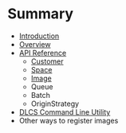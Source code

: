 # Summary

* [Introduction](README.md)
* [Overview](overview.md)
* [API Reference](API_Reference/README.md)
   * [Customer](API_Reference/customer.md)
   * [Space](API_Reference/space.md)
   * [Image](API_Reference/image.md)
   * Queue
   * Batch
   * OriginStrategy
* [DLCS Command Line Utility](dlcscommand_line_utility_md.md)
* Other ways to register images

